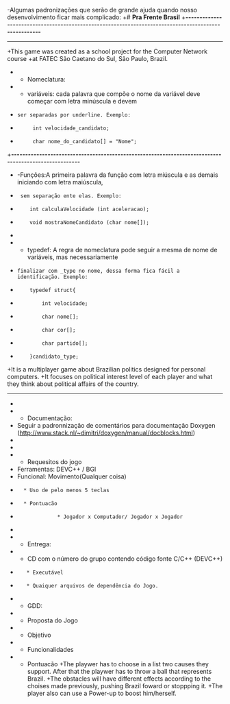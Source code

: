 -Algumas padronizações que serão de grande ajuda quando nosso desenvolvimento ficar mais complicado:
  +# **Pra Frente Brasil**
  +**-----------------------------------------------------------------------------------------------------**
   
  ------------------------------------------------------------------------------------------------------
  +This game was created as a school project for the Computer Network course
  +at FATEC São Caetano do Sul, São Paulo, Brazil.
   
  - - Nomeclatura:
  -	- variáveis: cada palavra que compõe o nome da variável deve começar com letra minúscula e devem 
  -		ser separadas por underline. Exemplo:
  -			 int velocidade_candidato;
  -			 char nome_do_candidato[] = "Nome";
  +**-----------------------------------------------------------------------------------------------------**
   
  -	-Funções:A primeira palavra da função com letra miúscula e as demais iniciando com letra maiúscula,
  -		 sem separação ente elas. Exemplo:
  -			int calculaVelocidade (int aceleracao);
  -			void mostraNomeCandidato (char nome[]);
  -	
  -	- typedef: A regra de nomeclatura pode seguir a mesma de nome de variáveis, mas necessariamente
  -		finalizar com _type no nome, dessa forma fica fácil a identificação. Exemplo:
  -			typedef struct{
  -				int velocidade;
  -				char nome[];
  -				char cor[];
  -				char partido[];
  -			}candidato_type;
  +It is a multiplayer game about Brazilian politics designed for personal computers.
  +It focuses on political interest level of each player and what they think about political affairs of the country.
   
  ----------------------------------------------------------------------------------------------------------
  -
  - - Documentação:
  -	Seguir a padronnização de comentários para documentação Doxygen (http://www.stack.nl/~dimitri/doxygen/manual/docblocks.html)
  -
  -
  - - Requesitos do jogo
  -	Ferramentas: DEVC++ / BGI
  -	Funcional: Movimento(Qualquer coisa)
  -		  * Uso de pelo menos 5 teclas
  -		  * Pontuacão
  -                  * Jogador x Computador/ Jogador x Jogador
  -
  - - Entrega:
  -	* CD com o número do grupo contendo código fonte C/C++ (DEVC++)
  -        * Executável
  -        * Quaiquer arquivos de dependência do Jogo.
  - - GDD:
  -	* Proposta do Jogo
  -	* Objetivo
  -	* Funcionalidades
  -	* Pontuacão 
 +The playwer has to choose in a list two causes they support. After that the playwer has to throw a ball that represents Brazil.
  +The obstacles will have different effects according to the choises made previously, pushing Brazil foward or stoppping it.
  +The player also can use a Power-up to boost him/herself.
